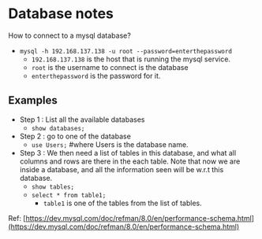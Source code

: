 # Database notes

How to connect to a mysql database?

* `mysql -h 192.168.137.138 -u root --password=enterthepassword`
  * `192.168.137.138` is the host that is running the mysql service.
  * `root` is the username to connect is the database
  * `enterthepassword` is the password for it.

## Examples

* Step 1 : List all the available databases
  * `show databases;`
* Step 2 : go to one of the database
  * `use Users;`      \#where Users is the database name.
* Step 3 : We then need a list of tables in this database, and what all columns and rows are there in the each table. Note that now we are inside a database, and all the information seen will be w.r.t this database.
  * `show tables;`
  * `select * from table1;`
    * `table1` is one of the tables from the list of tables.

Ref: [https://dev.mysql.com/doc/refman/8.0/en/performance-schema.html](https://dev.mysql.com/doc/refman/8.0/en/performance-schema.html)



